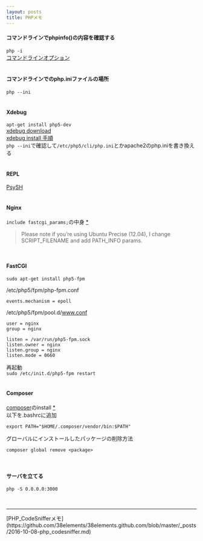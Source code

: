 ```yaml
---
layout: posts
title: PHPメモ
---
```

#### コマンドラインでphpinfo()の内容を確認する
`php -i`  
[コマンドラインオプション](http://php.net/manual/ja/features.commandline.options.php)  
<br>

#### コマンドラインでのphp.iniファイルの場所
`php --ini`  
<br>

#### Xdebug
`apt-get install php5-dev`  
[xdebug download](https://xdebug.org/download.php)  
[xdebug install 手順](https://github.com/xdebug/xdebug#xdebug)   
`php --ini`で確認して`/etc/php5/cli/php.ini`とかapache2のphp.iniを書き換える  
<br>

#### REPL
[PsySH](https://github.com/bobthecow/psysh)  
<br>

#### Nginx
`include fastcgi_params;`の中身 [\*](https://www.nginx.com/resources/wiki/start/topics/examples/phpfcgi/#fastcgi-params)   
<blockquote>Please note if you’re using Ubuntu Precise (12.04), I change SCRIPT_FILENAME and add PATH_INFO params.</blockquote>
<br>

#### FastCGI
```
sudo apt-get install php5-fpm
```

/etc/php5/fpm/php-fpm.conf

```
events.mechanism = epoll
```

/etc/php5/fpm/pool.d/www.conf

```
user = nginx
group = nginx

listen = /var/run/php5-fpm.sock
listen.owner = nginx 
listen.group = nginx 
listen.mode = 0660
```

再起動  
`sudo /etc/init.d/php5-fpm restart`  
<br>

#### Composer
[composer](https://getcomposer.org/download/)のinstall [*](https://www.digitalocean.com/community/tutorials/how-to-install-and-use-composer-on-ubuntu-14-04)  
以下を.bashrcに追加   

```
export PATH="$HOME/.composer/vendor/bin:$PATH"
```

グローバルにインストールしたパッケージの削除方法

```
composer global remove <package>
```
<br>

#### サーバを立てる

```
php -S 0.0.0.0:3000
```
<br>

<hr>
[PHP_CodeSnifferメモ](https://github.com/38elements/38elements.github.com/blob/master/_posts/2016-10-08-php_codesniffer.md)  
